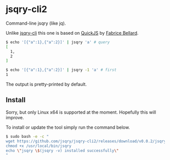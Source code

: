 # jsqry-cli2

Command-line jsqry (like jq).

Unlike [jsqry-cli](https://github.com/jsqry/jsqry-cli) this one is based on [QuickJS](https://bellard.org/quickjs/) by [Fabrice Bellard](https://bellard.org/).

```bash
$ echo '[{"a":1},{"a":2}]' | jsqry 'a' # query
[
  1,
  2
]

$ echo '[{"a":1},{"a":2}]' | jsqry -1 'a' # first
1
```

The output is pretty-printed by default.

## Install

Sorry, but only Linux x64 is supported at the moment. Hopefully this will improve.

To install or update the tool simply run the command below.

```bash
$ sudo bash -e -c "
wget https://github.com/jsqry/jsqry-cli2/releases/download/v0.0.2/jsqry-linux-amd64 -O/usr/local/bin/jsqry
chmod +x /usr/local/bin/jsqry
echo \"jsqry \$(jsqry -v) installed successfully\" 
"
```